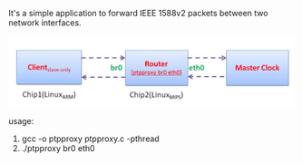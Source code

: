 It's a simple application to forward IEEE 1588v2 packets between two network
interfaces.

![demo](screenshot1.jpg)

usage:

1. gcc -o ptpproxy ptpproxy.c  -pthread
2. ./ptpproxy br0 eth0
